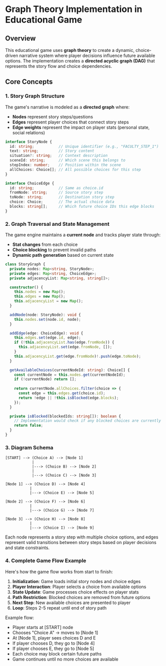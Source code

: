 
# Graph Theory Implementation in Educational Game

## Overview

This educational game uses **graph theory** to create a dynamic, choice-driven narrative system where player decisions influence future available options. The implementation creates a **directed acyclic graph (DAG)** that represents the story flow and choice dependencies.

## Core Concepts

### 1. Story Graph Structure

The game's narrative is modeled as a **directed graph** where:
- **Nodes** represent story steps/questions
- **Edges** represent player choices that connect story steps
- **Edge weights** represent the impact on player stats (personal state, social relations)

```typescript
interface StoryNode {
  id: string;           // Unique identifier (e.g., "FACULTY_STEP_1")
  text: string;         // Story content
  situation?: string;   // Context description
  sceneId: string;      // Which scene this belongs to
  stepIndex: number;    // Position within the scene
  allChoices: Choice[]; // All possible choices for this step
}

interface ChoiceEdge {
  id: string;           // Same as choice.id
  fromNode: string;     // Source story step
  toNode: string;       // Destination story step
  choice: Choice;       // The actual choice data
  blocks: string[];     // Which future choice IDs this edge blocks
}
```

### 2. Graph Traversal and State Management

The game engine maintains a **current node** and tracks player state through:
- **Stat changes** from each choice
- **Choice blocking** to prevent invalid paths
- **Dynamic path generation** based on current state

```typescript
class StoryGraph {
  private nodes: Map<string, StoryNode>;
  private edges: Map<string, ChoiceEdge>;
  private adjacencyList: Map<string, string[]>;

  constructor() {
    this.nodes = new Map();
    this.edges = new Map();
    this.adjacencyList = new Map();
  }

  addNode(node: StoryNode): void {
    this.nodes.set(node.id, node);
  }

  addEdge(edge: ChoiceEdge): void {
    this.edges.set(edge.id, edge);
    if (!this.adjacencyList.has(edge.fromNode)) {
      this.adjacencyList.set(edge.fromNode, []);
    }
    this.adjacencyList.get(edge.fromNode)!.push(edge.toNode);
  }

  getAvailableChoices(currentNodeId: string): Choice[] {
    const currentNode = this.nodes.get(currentNodeId);
    if (!currentNode) return [];
    
    return currentNode.allChoices.filter(choice => {
      const edge = this.edges.get(choice.id);
      return !edge || !this.isBlocked(edge.blocks);
    });
  }

  private isBlocked(blockedIds: string[]): boolean {
    // Implementation would check if any blocked choices are currently active
    return false;
  }
}
```

### 3. Diagram Schema

```
[START] --> (Choice A) --> [Node 1]
            |
            |---> (Choice B) --> [Node 2]
            |
            |---> (Choice C) --> [Node 3]

[Node 1] --> (Choice D) --> [Node 4]
           |
           |---> (Choice E) --> [Node 5]

[Node 2] --> (Choice F) --> [Node 6]
           |
           |---> (Choice G) --> [Node 7]

[Node 3] --> (Choice H) --> [Node 8]
           |
           |---> (Choice I) --> [Node 9]
```

Each node represents a story step with multiple choice options, and edges represent valid transitions between story steps based on player decisions and state constraints.

### 4. Complete Game Flow Example

Here's how the game flow works from start to finish:

1. **Initialization**: Game loads initial story nodes and choice edges
2. **Player Interaction**: Player selects a choice from available options
3. **State Update**: Game processes choice effects on player stats
4. **Path Restriction**: Blocked choices are removed from future options
5. **Next Step**: New available choices are presented to player
6. **Loop**: Steps 2-5 repeat until end of story path

Example flow:
- Player starts at [START] node
- Chooses "Choice A" → moves to [Node 1]
- At [Node 1], player sees choices D and E
- If player chooses D, they go to [Node 4]
- If player chooses E, they go to [Node 5]
- Each choice may block certain future paths
- Game continues until no more choices are available
